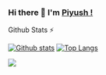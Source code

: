 ### Hi there 👋 I'm [Piyush !](https://twitter.com/Piyush3Dewangan)

<!--
**Piyush0369/Piyush0369** is a ✨ _special_ ✨ repository because its `README.md` (this file) appears on your GitHub profile.

Here are some ideas to get you started:

- 🔭 I’m currently working on ...
- 🌱 I’m currently learning ...
- 👯 I’m looking to collaborate on ...
- 🤔 I’m looking for help with ...
- 💬 Ask me about ...
- 📫 How to reach me: ...
- 😄 Pronouns: ...
- ⚡ Fun fact: ...
-->

<summary>Github Stats ⚡</summary>
  
  <a href="#">![Github stats](https://github-readme-stats.vercel.app/api?username=Piyush0369&theme=blueberry&count_private=true&hide_border=true&line_height=20)</a>
  <a href="#">![Top Langs](https://github-readme-stats.vercel.app/api/top-langs/?username=Piyush0369&layout=compact&theme=blueberry&count_private=true&hide_border=true)</a>


![](https://visitor-badge.glitch.me/badge?page_id=Piyush0369.Piyush0369)
